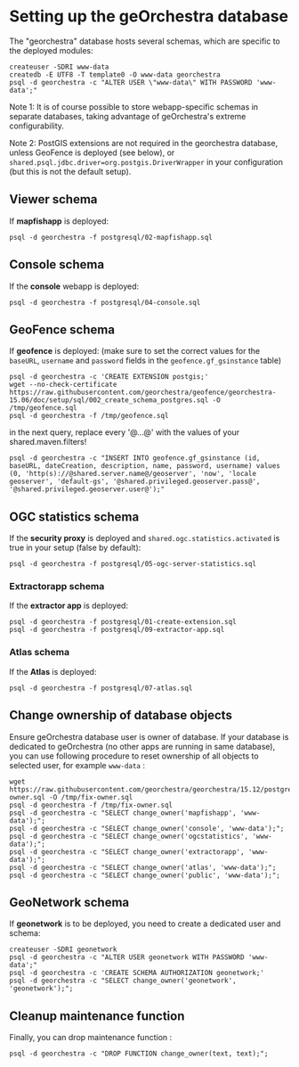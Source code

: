 # Setting up the geOrchestra database

The "georchestra" database hosts several schemas, which are specific to the deployed modules:
```
createuser -SDRI www-data
createdb -E UTF8 -T template0 -O www-data georchestra
psql -d georchestra -c "ALTER USER \"www-data\" WITH PASSWORD 'www-data';"
```

Note 1: It is of course possible to store webapp-specific schemas in separate databases, taking advantage of geOrchestra's extreme configurability.

Note 2: PostGIS extensions are not required in the georchestra database, unless GeoFence is deployed (see below), or ```shared.psql.jdbc.driver=org.postgis.DriverWrapper``` in your configuration (but this is not the default setup).

## Viewer schema

If **mapfishapp** is deployed:
```
psql -d georchestra -f postgresql/02-mapfishapp.sql
```

## Console schema

If the **console** webapp is deployed:
```
psql -d georchestra -f postgresql/04-console.sql
```

## GeoFence schema

If **geofence** is deployed: (make sure to set the correct values for the ```baseURL```, ```username``` and ```password``` fields in the ```geofence.gf_gsinstance``` table)
```
psql -d georchestra -c 'CREATE EXTENSION postgis;'
wget --no-check-certificate https://raw.githubusercontent.com/georchestra/geofence/georchestra-15.06/doc/setup/sql/002_create_schema_postgres.sql -O /tmp/geofence.sql
psql -d georchestra -f /tmp/geofence.sql
```
in the next query, replace every '@...@' with the values of your shared.maven.filters!
```
psql -d georchestra -c "INSERT INTO geofence.gf_gsinstance (id, baseURL, dateCreation, description, name, password, username) values (0, 'http(s)://@shared.server.name@/geoserver', 'now', 'locale geoserver', 'default-gs', '@shared.privileged.geoserver.pass@', '@shared.privileged.geoserver.user@');"
```

## OGC statistics schema

If the **security proxy** is deployed and ```shared.ogc.statistics.activated``` is true in your setup (false by default):
```
psql -d georchestra -f postgresql/05-ogc-server-statistics.sql
```

### Extractorapp schema

If the **extractor app** is deployed:
```
psql -d georchestra -f postgresql/01-create-extension.sql
psql -d georchestra -f postgresql/09-extractor-app.sql
```

### Atlas schema

If the **Atlas** is deployed:
```
psql -d georchestra -f postgresql/07-atlas.sql
```

## Change ownership of database objects

Ensure geOrchestra database user is owner of database. If your database is dedicated to geOrchestra (no other
apps are running in same database), you can use following procedure to reset ownership of all objects to selected user, for
example ```www-data``` :

```
wget https://raw.githubusercontent.com/georchestra/georchestra/15.12/postgresql/fix-owner.sql -O /tmp/fix-owner.sql
psql -d georchestra -f /tmp/fix-owner.sql
psql -d georchestra -c "SELECT change_owner('mapfishapp', 'www-data');";
psql -d georchestra -c "SELECT change_owner('console', 'www-data');";
psql -d georchestra -c "SELECT change_owner('ogcstatistics', 'www-data');";
psql -d georchestra -c "SELECT change_owner('extractorapp', 'www-data');";
psql -d georchestra -c "SELECT change_owner('atlas', 'www-data');";
psql -d georchestra -c "SELECT change_owner('public', 'www-data');";
```

## GeoNetwork schema

If **geonetwork** is to be deployed, you need to create a dedicated user and schema:
```
createuser -SDRI geonetwork
psql -d georchestra -c "ALTER USER geonetwork WITH PASSWORD 'www-data';"
psql -d georchestra -c 'CREATE SCHEMA AUTHORIZATION geonetwork;'
psql -d georchestra -c "SELECT change_owner('geonetwork', 'geonetwork');";
```

## Cleanup maintenance function

Finally, you can drop maintenance function :
```
psql -d georchestra -c "DROP FUNCTION change_owner(text, text);";
```
